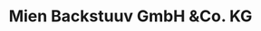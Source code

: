 ---
title: "Mien Backstuuv GmbH &Co. KG"
url: /luetjenburg/mien-backstuuv-gmbh-undco-kg/
shop: Bäckerei
---